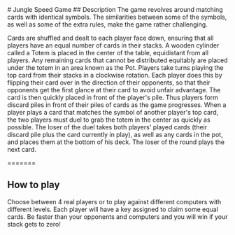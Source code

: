<snippet>
  <content>
# Jungle Speed Game
## Description
The game revolves around matching cards with identical symbols. The similarities between some of the symbols, as well as some of the extra rules, make the game rather challenging.

Cards are shuffled and dealt to each player face down, ensuring that all players have an equal number of cards in their stacks. A wooden cylinder called a Totem is placed in the center of the table, equidistant from all players. Any remaining cards that cannot be distributed equitably are placed under the totem in an area known as the Pot. Players take turns playing the top card from their stacks in a clockwise rotation. Each player does this by flipping their card over in the direction of their opponents, so that their opponents get the first glance at their card to avoid unfair advantage. The card is then quickly placed in front of the player's pile. Thus players form discard piles in front of their piles of cards as the game progresses. When a player plays a card that matches the symbol of another player's top card, the two players must duel to grab the totem in the center as quickly as possible. The loser of the duel takes both players' played cards (their discard pile plus the card currently in play), as well as any cards in the pot, and places them at the bottom of his deck. The loser of the round plays the next card.

=======
## How to play

Choose between 4 real players or to play against different computers with different levels. Each player will have a key assigned to claim some equal cards.
Be faster than your opponents and computers and you will win if your stack gets to zero!


</content>
</snippet>
